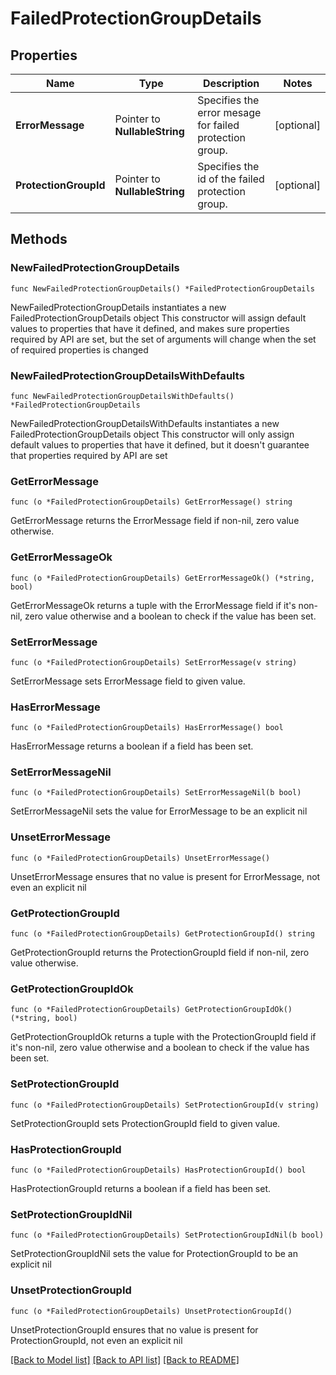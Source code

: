 # FailedProtectionGroupDetails

## Properties

Name | Type | Description | Notes
------------ | ------------- | ------------- | -------------
**ErrorMessage** | Pointer to **NullableString** | Specifies the error mesage for failed protection group. | [optional] 
**ProtectionGroupId** | Pointer to **NullableString** | Specifies the id of the failed protection group. | [optional] 

## Methods

### NewFailedProtectionGroupDetails

`func NewFailedProtectionGroupDetails() *FailedProtectionGroupDetails`

NewFailedProtectionGroupDetails instantiates a new FailedProtectionGroupDetails object
This constructor will assign default values to properties that have it defined,
and makes sure properties required by API are set, but the set of arguments
will change when the set of required properties is changed

### NewFailedProtectionGroupDetailsWithDefaults

`func NewFailedProtectionGroupDetailsWithDefaults() *FailedProtectionGroupDetails`

NewFailedProtectionGroupDetailsWithDefaults instantiates a new FailedProtectionGroupDetails object
This constructor will only assign default values to properties that have it defined,
but it doesn't guarantee that properties required by API are set

### GetErrorMessage

`func (o *FailedProtectionGroupDetails) GetErrorMessage() string`

GetErrorMessage returns the ErrorMessage field if non-nil, zero value otherwise.

### GetErrorMessageOk

`func (o *FailedProtectionGroupDetails) GetErrorMessageOk() (*string, bool)`

GetErrorMessageOk returns a tuple with the ErrorMessage field if it's non-nil, zero value otherwise
and a boolean to check if the value has been set.

### SetErrorMessage

`func (o *FailedProtectionGroupDetails) SetErrorMessage(v string)`

SetErrorMessage sets ErrorMessage field to given value.

### HasErrorMessage

`func (o *FailedProtectionGroupDetails) HasErrorMessage() bool`

HasErrorMessage returns a boolean if a field has been set.

### SetErrorMessageNil

`func (o *FailedProtectionGroupDetails) SetErrorMessageNil(b bool)`

 SetErrorMessageNil sets the value for ErrorMessage to be an explicit nil

### UnsetErrorMessage
`func (o *FailedProtectionGroupDetails) UnsetErrorMessage()`

UnsetErrorMessage ensures that no value is present for ErrorMessage, not even an explicit nil
### GetProtectionGroupId

`func (o *FailedProtectionGroupDetails) GetProtectionGroupId() string`

GetProtectionGroupId returns the ProtectionGroupId field if non-nil, zero value otherwise.

### GetProtectionGroupIdOk

`func (o *FailedProtectionGroupDetails) GetProtectionGroupIdOk() (*string, bool)`

GetProtectionGroupIdOk returns a tuple with the ProtectionGroupId field if it's non-nil, zero value otherwise
and a boolean to check if the value has been set.

### SetProtectionGroupId

`func (o *FailedProtectionGroupDetails) SetProtectionGroupId(v string)`

SetProtectionGroupId sets ProtectionGroupId field to given value.

### HasProtectionGroupId

`func (o *FailedProtectionGroupDetails) HasProtectionGroupId() bool`

HasProtectionGroupId returns a boolean if a field has been set.

### SetProtectionGroupIdNil

`func (o *FailedProtectionGroupDetails) SetProtectionGroupIdNil(b bool)`

 SetProtectionGroupIdNil sets the value for ProtectionGroupId to be an explicit nil

### UnsetProtectionGroupId
`func (o *FailedProtectionGroupDetails) UnsetProtectionGroupId()`

UnsetProtectionGroupId ensures that no value is present for ProtectionGroupId, not even an explicit nil

[[Back to Model list]](../README.md#documentation-for-models) [[Back to API list]](../README.md#documentation-for-api-endpoints) [[Back to README]](../README.md)


